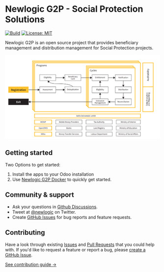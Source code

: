 # Newlogic G2P - Social Protection Solutions

[![Build](https://img.shields.io/github/workflow/status/newlogic/newlogic-g2p/pre-commit?color=%23FA9BFA&label=Build)](https://github.com/newlogic/newlogic-g2p/actions)
[![License: MIT](https://img.shields.io/badge/License-LGPL_3.0-blue.svg)](https://opensource.org/licenses/LGPL-3.0)

Newlogic G2P is an open source project that provides beneficiary management and distribution management for
Social Protection projects.

![Newlogic G2P Overview](newlogic_g2p_overview.png)

## Getting started

Two Options to get started:

1. Install the apps to your Odoo installation
2. Use [Newlogic G2P Docker](https://github.com/newlogic/newlogic-g2p-docker) to quickly get started.

## Community & support

- Ask your questions in [Github Discussions](https://github.com/newlogic/newlogic-g2p/discussions).
- Tweet at [@newlogic](https://twitter.com/newlogic) on Twitter.
- Create [GitHub Issues](https://github.com/newlogic/newlogic-g2p/issues) for bug reports and feature
  requests.

## Contributing

Have a look through existing [Issues](https://github.com/newlogic/newlogic-g2p/issues) and
[Pull Requests](https://github.com/newlogic/newlogic-g2p/pulls) that you could help with. If you'd like to
request a feature or report a bug, please
[create a GitHub Issue](https://github.com/newlogic/newlogic-g2p/issues).

[See contribution guide →](https://github.com/newlogic/newlogic-g2p/blob/master/CONTRIBUTING.md)
